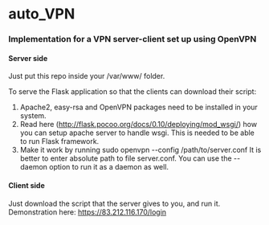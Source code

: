 # auto_VPN
### Implementation for a VPN server-client set up using OpenVPN

#### Server side
Just put this repo inside your /var/www/ folder.

To serve the Flask application so that the clients can download their script:
1. Apache2, easy-rsa and OpenVPN packages need to be installed in your system.
2. Read here (http://flask.pocoo.org/docs/0.10/deploying/mod_wsgi/) how you can setup apache server
to handle wsgi. This is needed to be able to run Flask framework.
3. Make it work by running
    sudo openvpn --config /path/to/server.conf
It is better to enter absolute path to file server.conf. You can use the --daemon option to run it as a
daemon as well.

#### Client side
Just download the script that the server gives to you, and run it.
Demonstration here: https://83.212.116.170/login
